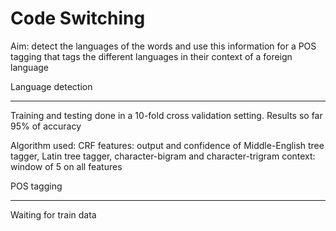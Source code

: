 # Code Switching

Aim: detect the languages of the words and use this information for a POS tagging that 
tags the different languages in their context of a foreign language

Language detection
******************

Training and testing done in a 10-fold cross validation setting.
Results so far 95% of accuracy

Algorithm used: CRF
features: output and confidence of Middle-English tree tagger, Latin tree tagger, character-bigram and character-trigram 
context: window of 5 on all features


POS tagging
***********
Waiting for train data